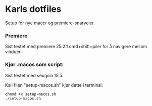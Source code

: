 # Karls dotfiles

Setup for nye macer og premiere-snarveier.

### Premiere
Sist testet med premiere 25.2.1
cmd+shift+piler for å navigere mellom vinduer

### Kjør .macos som script:
Sist testet med seuqoia 15.5.

Kall filen "setup-macos.sh"
kjør dette i terminal:
```
chmod +x setup-macos.sh
./setup-macos.sh
```